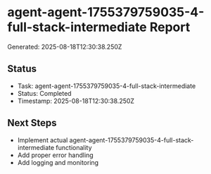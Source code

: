 # agent-agent-1755379759035-4-full-stack-intermediate Report

Generated: 2025-08-18T12:30:38.250Z

## Status
- Task: agent-agent-1755379759035-4-full-stack-intermediate
- Status: Completed
- Timestamp: 2025-08-18T12:30:38.250Z

## Next Steps
- Implement actual agent-agent-1755379759035-4-full-stack-intermediate functionality
- Add proper error handling
- Add logging and monitoring
